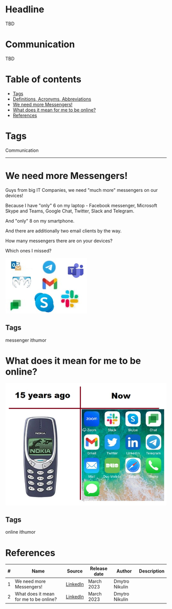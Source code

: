 # Headline
TBD

# Communication 
TBD 

# Table of contents
- [Tags](https://github.com/dimanikulin/dimanikulin/blob/main/Communication.md#tags)
- [Definitions, Acronyms, Abbreviations](https://github.com/dimanikulin/dimanikulin/blob/main/Communication.md#definitions-acronyms-abbreviations)
- [We need more Messengers!](https://github.com/dimanikulin/dimanikulin/blob/main/Communication.md#we-need-more-messengers)
- [What does it mean for me to be online?](https://github.com/dimanikulin/dimanikulin/blob/main/Communication.md#what-does-it-mean-for-me-to-be-online)
- [References](https://github.com/dimanikulin/dimanikulin/blob/main/Communication.md#references)

# Tags
Communication

---

# We need more Messengers!

Guys from big IT Companies, we need "much more" messengers on our devices!

Because I have "only" 6 on my laptop - Facebook messenger, Microsoft Skype and Teams, Google Chat, Twitter, Slack and Telegram.

And "only" 8 on my smartphone.

And there are additionally two email clients by the way.

How many messengers there are on your devices?

Which ones I missed?

<img src="./Images/MoreMessengers.jpg" alt="More Messengers" />

## Tags
messenger ithumor

# What does it mean for me to be online?
<img src="./Images/BeingOnline.jpg" alt="BeingOnline" />

## Tags
online ithumor

# References
| # | Name                 | Source                | Release date           |  Author                 | Description   |
| - | ---------------------|---------------------- |----------------------- | ----------------------- |:-------------:|
| 1 |We need more Messengers! | [LinkedIn](https://www.linkedin.com/posts/dimanikulin_messenger-ithumor-activity-7040961774296154112-Tg-G?utm_source=share&utm_medium=member_desktop) | March 2023 | Dmytro Nikulin | |
| 2 |What does it mean for me to be online? | [LinkedIn](https://www.linkedin.com/posts/dimanikulin_online-messenger-nokia-activity-7008705718677573632-aA2C?utm_source=share&utm_medium=member_desktop)| March 2023 | Dmytro Nikulin | | 